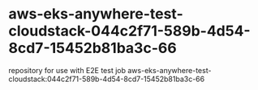 # aws-eks-anywhere-test-cloudstack-044c2f71-589b-4d54-8cd7-15452b81ba3c-66
repository for use with E2E test job aws-eks-anywhere-test-cloudstack:044c2f71-589b-4d54-8cd7-15452b81ba3c-66

